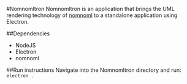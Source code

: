 #Nomnomltron
Nomnomltron is an application that brings the UML rendering technology of [nomnoml](http://nomnoml.io) to a standalone application using Electron.

##Dependencies
- NodeJS
- Electron
- nomnoml

##Run instructions
Navigate into the Nomnomltron directory and run:
`electron .`